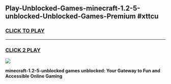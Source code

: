 
## Play-Unblocked-Games-minecraft-1.2-5-unblocked-Unblocked-Games-Premium #xttcu
<h3>
<a href="https://premium.freeplayer.one?title=minecraft-1.2-5-unblocked&ref=12M">CLICK TO PLAY</a></h3>
<hr>

<h3>
<a href="https://premium.freeplayer.one?title=minecraft-1.2-5-unblocked&ref=12M">CLICK 2 PLAY</a>
  
</h3>

<a href="https://premium.freeplayer.one?title=minecraft-1.2-5-unblocked&ref=12M"><img src="https://clearcache.store/games.png"></a>


**minecraft-1.2-5-unblocked games unblocked: Your Gateway to Fun and Accessible Online Gaming**
